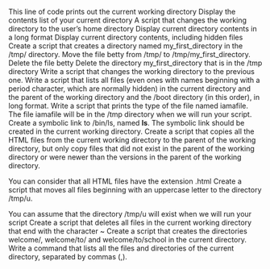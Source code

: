 This line of code prints out the current working directory
Display the contents list of your current directory
A script that changes the working directory to the user’s home directory
Display current directory contents in a long format
Display current directory contents, including hidden files
Create a script that creates a directory named my_first_directory in the /tmp/ directory.
Move the file betty from /tmp/ to /tmp/my_first_directory.
Delete the file betty
Delete the directory my_first_directory that is in the /tmp directory
Write a script that changes the working directory to the previous one.
Write a script that lists all files (even ones with names beginning with a period character, which are normally hidden) in the current directory and the parent of the working directory and the /boot directory (in this order), in long format.
Write a script that prints the type of the file named iamafile. The file iamafile will be in the /tmp directory when we will run your script.
Create a symbolic link to /bin/ls, named __ls__. The symbolic link should be created in the current working directory.
Create a script that copies all the HTML files from the current working directory to the parent of the working directory, but only copy files that did not exist in the parent of the working directory or were newer than the versions in the parent of the working directory.

You can consider that all HTML files have the extension .html
Create a script that moves all files beginning with an uppercase letter to the directory /tmp/u.

You can assume that the directory /tmp/u will exist when we will run your script
Create a script that deletes all files in the current working directory that end with the character ~
Create a script that creates the directories welcome/, welcome/to/ and welcome/to/school in the current directory.
Write a command that lists all the files and directories of the current directory, separated by commas (,).
